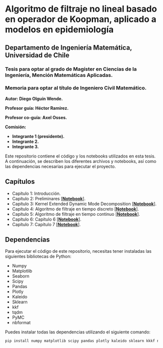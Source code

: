 # Algoritmo de filtraje no lineal basado en operador de Koopman, aplicado a modelos en epidemiología

## Departamento de Ingeniería Matemática, Universidad de Chile

### Tesis para optar al grado de Magíster en Ciencias de la Ingeniería, Mención Matemáticas Aplicadas.
### Memoria para optar al título de Ingeniero Civil Matemático.

**Autor: Diego Olguín Wende.**

**Profesor guía: Héctor Ramírez.**

**Profesor co-guía: Axel Osses.**

**Comisión:**

* **Integrante 1 (presidente).**
* **Integrante 2.**
* **Integrante 3.**

Este repositorio contiene el código y los notebooks utilizados en esta tesis. A continuación, se describen los diferentes archivos y notebooks, así como las dependencias necesarias para ejecutar el proyecto.

## Capítulos

* Capítulo 1: Introducción.
* Capítulo 2: Preliminares [[**Notebook**](a)].
* Capítulo 3: Kernel Extended Dynamic Mode Decomposition [[**Notebook**](a)].
* Capítulo 4: Algoritmo de filtraje en tiempo discreto [[**Notebook**](a)].
* Capítulo 5: Algoritmo de filtraje en tiempo continuo [[**Notebook**](a)].
* Capítulo 6: Capítulo 6 [[**Notebook**](a)].
* Capítulo 7: Capítulo 7 [[**Notebook**](a)].

## Dependencias

Para ejecutar el código de este repositorio, necesitas tener instaladas las siguientes bibliotecas de Python:

- Numpy
- Matplotlib
- Seaborn
- Scipy
- Pandas
- Plotly
- Kaleido
- Sklearn
- kkf
- tqdm
- PyMC
- nbformat

Puedes instalar todas las dependencias utilizando el siguiente comando:

```sh
pip install numpy matplotlib scipy pandas plotly kaleido sklearn kkkf nbformat
